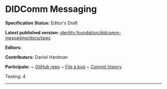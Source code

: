 DIDComm Messaging
==================

**Specification Status:** Editor's Draft

**Latest published version:**
  [identity.foundation/didcomm-messaging/docs/spec](https://identity.foundation/didcomm-messaging/docs/spec)

**Editors:**

**Contributors:** Daniel Hardman

**Participate:**
~ [GitHub repo](https://github.com/decentralized-identity/didcomm-messaging)
~ [File a bug](https://github.com/decentralized-identity/didcomm-messaging/issues)
~ [Commit history](https://github.com/decentralized-identity/didcomm-messaging/commits/master)

Testing: 4

------------------------------------
